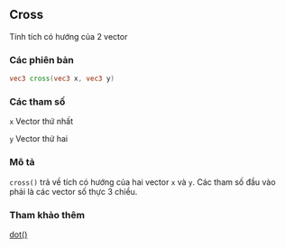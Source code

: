 ## Cross
Tính tích có hướng của 2 vector

### Các phiên bản
```glsl
vec3 cross(vec3 x, vec3 y)
```

### Các tham số
```x``` Vector thứ nhất

```y``` Vector thứ hai

### Mô tả
```cross()``` trả về tích có hướng của hai vector ```x``` và ```y```. Các tham số đầu vào phải là các vector số thực 3 chiều. 

### Tham khảo thêm

[dot()](/glossary/?lan=vi&search=dot)
